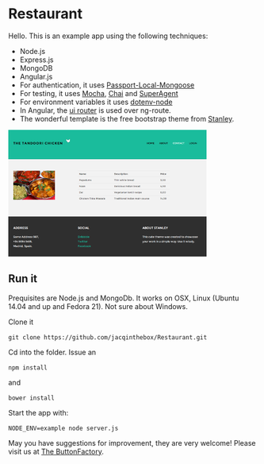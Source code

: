 # Restaurant

Hello. This is an example app using the following techniques:

* Node.js
* Express.js
* MongoDB
* Angular.js
* For authentication, it uses [Passport-Local-Mongoose](https://github.com/saintedlama/passport-local-mongoose)
* For testing, it uses [Mocha](http://mochajs.org/), [Chai](http://chaijs.com/) and [SuperAgent](https://github.com/visionmedia/superagent)
* For environment variables it uses [dotenv-node](https://www.npmjs.com/package/dotenv-node)
* In Angular, the [ui router](https://github.com/angular-ui/ui-router) is used over ng-route.
* The wonderful template is the free bootstrap theme from [Stanley](http://www.blacktie.co/demo/stanley/).

![Nice](./restaurant.png)


## Run it

Prequisites are Node.js and MongoDb. It works on OSX, Linux (Ubuntu 14.04 and up and Fedora 21). Not sure about Windows.


Clone it
```
git clone https://github.com/jacqinthebox/Restaurant.git
```

Cd into the folder. Issue an

```
npm install
```

and

```
bower install
```

Start the app with:

```
NODE_ENV=example node server.js
```

May you have suggestions for improvement, they are very welcome! Please visit us at [The ButtonFactory](http://www.thebuttonfactory.nl/).

